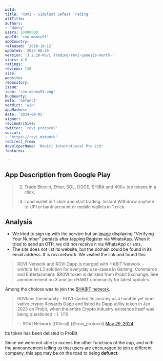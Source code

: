 ```yaml
---
wsId: 
title: 'ROVI - Simplest Safest Trading'
altTitle: 
authors:
- 'danny'
users: 10000000
appId: 'com.money91'
appCountry: 
released: '2018-10-12'
updated: '2024-08-26'
version: '3.2.20-Rovi Trading-rovi-genesis-month-'
stars: 4.6
ratings: 
reviews: 136
size: 
website: 
repository: 
issue: 
icon: 'com.money91.png'
bugbounty: 
meta: 'defunct'
verdict: 'wip'
appHashes: 
date: '2024-09-05'
signer: 
reviewArchive: 
twitter: 'rovi_protocol'
social:
- 'https://rovi.network'
redirect_from: 
developerName: 'Roviri International Pte Ltd'
features: 

---
```


## App Description from Google Play

> 2. Trade Bitcoin, Ether, SOL, DOGE, SHIBA and 400+ top tokens in a click. 
>
> 6. Load wallet in 1 click and start trading. Instant Withdraw anytime to UPI or bank account or mobile wallets in 1 click.

## Analysis

- We tried to sign up with the service but an [image](https://x.com/BitcoinWalletz/status/1831590368154153256) displaying "Verifying Your Number" persists after tapping Register via WhatsApp. When it tried to send an OTP, we did not receive it via WhatsApp or sms. 
- The site does not list its website, but the domain could be found in its email address. It is rovi.network. We visited the link and found this: 

> ROVI Network and ROVI Dapp is merged with HABIT Network - world's 1st L3 solution for everyday use-cases in Gaming, Commerce and Entertainment. $ROVI token is delisted from Probit Exchange. See announcement on X and join HABIT community for latest updates.

Among the choices was to join the [$HABIT network](https://www.habitnetwork.xyz/).

<blockquote class="twitter-tweet"><p lang="en" dir="ltr">ROVIans Community - ROVI started its journey as a humble yet innovative crypto Rewards Dapp and listed its Dapp utility token in Jan 2023 on Probit, when the entire Crypto industry existence itself was being questioned :-). 1/10</p>&mdash; ROVI Network (Official) (@rovi_protocol) <a href="https://twitter.com/rovi_protocol/status/1795774521431015755?ref_src=twsrc%5Etfw">May 29, 2024</a></blockquote> <script async src="https://platform.twitter.com/widgets.js" charset="utf-8"></script> 

Its token has been delisted in ProBit. 

Since we were not able to access the other functions of the app, and with the announcement telling us that users are encouraged to join a different company, this app may be on the road to being **defunct**

